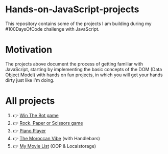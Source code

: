 # Hands-on-JavaScript-projects
This repository contains some of the projects I am building during my #100DaysOfCode challenge with JavaScript.
# Motivation
The projects above document the process of getting familiar with JavaScript, starting by implementing the basic concepts of the DOM (Data Object Model) with hands on fun projects, in which you will get your hands dirty just like I'm doing.  
# All projects
1. :point_right: [Win The Bot game](https://codepen.io/nainia_ayoub/full/XWmowyb)
2. :point_right: [Rock, Paper or Scissors game](https://codepen.io/nainia_ayoub/full//ZEbNYjL)
3. :point_right: [Piano Player](https://nainiayoub.github.io/Hands-on-JavaScript-projects/Piano-Player/)
4. :point_right: [The Moroccan Vibe](https://nainiayoub.github.io/Hands-on-JavaScript-projects/The%20Moroccan%20Vibe/index.html) (with Handlebars)
5. :point_right: [My Movie List](https://nainiayoub.github.io/Hands-on-JavaScript-projects/MyMovieList/) (OOP & Localstorage)
